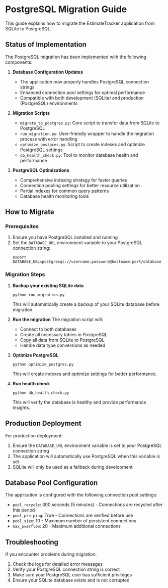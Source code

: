 # PostgreSQL Migration Guide

This guide explains how to migrate the EstimateTracker application from SQLite to PostgreSQL.

## Status of Implementation

The PostgreSQL migration has been implemented with the following components:

1. **Database Configuration Updates**
   - The application now properly handles PostgreSQL connection strings
   - Enhanced connection pool settings for optimal performance
   - Compatible with both development (SQLite) and production (PostgreSQL) environments

2. **Migration Scripts**
   - `migrate_to_postgres.py`: Core script to transfer data from SQLite to PostgreSQL
   - `run_migration.py`: User-friendly wrapper to handle the migration process with error handling
   - `optimize_postgres.py`: Script to create indexes and optimize PostgreSQL settings
   - `db_health_check.py`: Tool to monitor database health and performance

3. **PostgreSQL Optimizations**
   - Comprehensive indexing strategy for faster queries
   - Connection pooling settings for better resource utilization
   - Partial indexes for common query patterns
   - Database health monitoring tools

## How to Migrate

### Prerequisites

1. Ensure you have PostgreSQL installed and running
2. Set the `DATABASE_URL` environment variable to your PostgreSQL connection string:
   ```
   export DATABASE_URL=postgresql://username:password@hostname:port/database
   ```

### Migration Steps

1. **Backup your existing SQLite data**
   ```
   python run_migration.py
   ```
   This will automatically create a backup of your SQLite database before migration.

2. **Run the migration**
   The migration script will:
   - Connect to both databases
   - Create all necessary tables in PostgreSQL
   - Copy all data from SQLite to PostgreSQL
   - Handle data type conversions as needed

3. **Optimize PostgreSQL**
   ```
   python optimize_postgres.py
   ```
   This will create indexes and optimize settings for better performance.

4. **Run health check**
   ```
   python db_health_check.py
   ```
   This will verify the database is healthy and provide performance insights.

## Production Deployment

For production deployment:

1. Ensure the `DATABASE_URL` environment variable is set to your PostgreSQL connection string
2. The application will automatically use PostgreSQL when this variable is set
3. SQLite will only be used as a fallback during development

## Database Pool Configuration

The application is configured with the following connection pool settings:
- `pool_recycle`: 300 seconds (5 minutes) - Connections are recycled after this period
- `pool_pre_ping`: True - Connections are verified before use
- `pool_size`: 10 - Maximum number of persistent connections
- `max_overflow`: 20 - Maximum additional connections

## Troubleshooting

If you encounter problems during migration:

1. Check the logs for detailed error messages
2. Verify your PostgreSQL connection string is correct
3. Make sure your PostgreSQL user has sufficient privileges
4. Ensure your SQLite database exists and is not corrupted